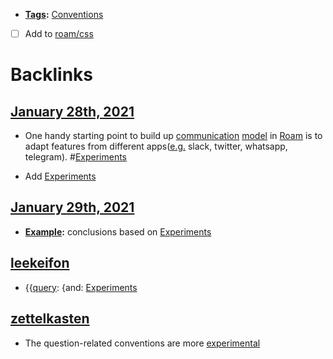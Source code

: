 - **[Tags](<Tags.md>):** [Conventions](<Conventions.md>)
- [ ] Add to [roam/css](<roam/css.md>)

# Backlinks
## [January 28th, 2021](<January 28th, 2021.md>)
- One handy starting point to build up [communication](<communication.md>) [model](<model.md>) in [Roam](<Roam.md>) is to adapt features from different apps([e.g.](<e.g..md>) slack, twitter, whatsapp, telegram). #[Experiments](<Experiments.md>)

- Add [Experiments](<Experiments.md>)

## [January 29th, 2021](<January 29th, 2021.md>)
- **[Example](<Example.md>):** conclusions based on [Experiments](<Experiments.md>)

## [leekeifon](<leekeifon.md>)
- {{[query](<query.md>): {and: [Experiments](<Experiments.md>)

## [zettelkasten](<zettelkasten.md>)
- The question-related conventions are more [experimental]([Experiments](<Experiments.md>))


